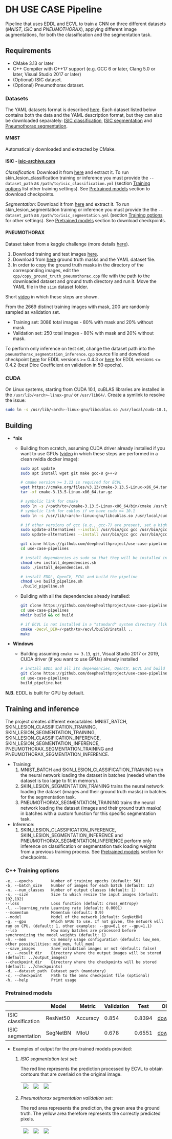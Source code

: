 # DH USE CASE Pipeline 

Pipeline that uses EDDL and ECVL to train a CNN on three different datasets (_MNIST_, _ISIC_ and _PNEUMOTHORAX_), applying different image augmentations, for both the classification and the segmentation task.

## Requirements
- CMake 3.13 or later
- C++ Compiler with C++17 support (e.g. GCC 6 or later, Clang 5.0 or later, Visual Studio 2017 or later)
- (Optional) ISIC dataset.
- (Optional) Pneumothorax dataset.

### Datasets
The YAML datasets format is described [here](https://github.com/deephealthproject/ecvl/wiki/DeepHealth-Toolkit-Dataset-Format). Each dataset listed below contains both the data and the YAML description format, but they can also be downloaded separately: [ISIC classification](datasets/isic_classification.yml), [ISIC segmentation](datasets/isic_segmentation.yml) and [Pneumothorax segmentation](datasets/pneumothorax.yml).


#### MNIST
Automatically downloaded and extracted by CMake.

#### ISIC - [isic-archive.com](https://www.isic-archive.com/#!/topWithHeader/tightContentTop/challenges)

_Classification_: Download it from [here](https://drive.google.com/uc?id=1TCE-uswZ41nlqMe5SWHoCGF7Mtq6r15A&export=download) and extract it. To run skin_lesion_classification training or inference you must provide the `--dataset_path` as `/path/to/isic_classification.yml` (section [Training options](#c-training-options) list other training settings). See [Pretrained models](#pretrained-models) section to download checkpoints.

_Segmentation_: Download it from [here](https://drive.google.com/uc?id=1RyYa32x9aqwd2kkQpCZ4Xa2h_VcgH3wI&export=download) and extract it. To run skin_lesion_segmentation training or inference you must provide the the `--dataset_path` as `/path/to/isic_segmentation.yml` (section [Training options](#c-training-options) for other settings). See [Pretrained models](#pretrained-models) section to download checkpoints.

#### PNEUMOTHORAX
Dataset taken from a kaggle challenge (more details [here](https://www.kaggle.com/c/siim-acr-pneumothorax-segmentation)).
  1. Download training and test images [here](https://www.kaggle.com/seesee/siim-train-test/download).
  1. Download from [here](https://drive.google.com/uc?id=1e9f0LzPB8euHRJLA5URknUFZHD-8AtE9&export=download) ground truth masks and the YAML dataset file.
  1. In order to copy the ground truth masks in the directory of the corresponding images, edit the `cpp/copy_ground_truth_pneumothorax.cpp` file with the path to the downloaded dataset and ground truth directory and run it. Move the YAML file in the `siim` dataset folder.
  
  Short [video](https://drive.google.com/uc?id=17qlmm9Jf_D3K4iB3Y9pfrpDssFxk2q69&export=download) in which these steps are shown.
  
From the 2669 distinct training images with mask, 200 are randomly sampled as validation set.
- Training set: 3086 total images - 80% with mask and 20% without mask.
- Validation set: 250 total images - 80% with mask and 20% without mask.

To perform only inference on test set, change the dataset path into the `pneumothorax_segmentation_inference.cpp` source file and download checkpoint [here](https://drive.google.com/uc?id=13-bSsMHxKp7WO_HrdWcy5y9n9hbOXNyT&export=download) for EDDL versions >= 0.4.3 or [here](https://drive.google.com/uc?id=1kLhNpzBi5OYm9y4YNlK_XuUf52WItUVT&export=download) for EDDL versions <= 0.4.2 (best Dice Coefficient on validation in 50 epochs).


### CUDA
On Linux systems, starting from CUDA 10.1, cuBLAS libraries are installed in the `/usr/lib/<arch>-linux-gnu/` or `/usr/lib64/`. Create a symlink to resolve the issue:
```bash
sudo ln -s /usr/lib/<arch>-linux-gnu/libcublas.so /usr/local/cuda-10.1/lib64/libcublas.so
```

## Building

- **\*nix**
    - Building from scratch, assuming CUDA driver already installed if you want to use GPUs ([video](https://drive.google.com/uc?id=1xGPHIEXK-vzxEF0y8N148EhFud1Ackm4&export=download) in which these steps are performed in a clean nvidia docker image):
        ```bash
        sudo apt update
        sudo apt install wget git make gcc-8 g++-8

        # cmake version >= 3.13 is required for ECVL
        wget https://cmake.org/files/v3.13/cmake-3.13.5-Linux-x86_64.tar.gz
        tar -xf cmake-3.13.5-Linux-x86_64.tar.gz

        # symbolic link for cmake
        sudo ln -s /<path/to>/cmake-3.13.5-Linux-x86_64/bin/cmake /usr/bin/cmake
        # symbolic link for cublas if we have cuda >= 10.1
        sudo ln -s /usr/lib/<arch>-linux-gnu/libcublas.so /usr/local/cuda-10.1/lib64/libcublas.so

        # if other versions of gcc (e.g., gcc-7) are present, set a higher priority to gcc-8 so that it is chosen as the default
        sudo update-alternatives --install /usr/bin/gcc gcc /usr/bin/gcc-8 80 --slave /usr/bin/g++ g++ /usr/bin/g++-8
        sudo update-alternatives --install /usr/bin/gcc gcc /usr/bin/gcc-7 70 --slave /usr/bin/g++ g++ /usr/bin/g++-7

        git clone https://github.com/deephealthproject/use-case-pipelines.git
        cd use-case-pipelines

        # install dependencies as sudo so that they will be installed in "standard" system directories
        chmod u+x install_dependencies.sh
        sudo ./install_dependencies.sh

        # install EDDL, OpenCV, ECVL and build the pipeline
        chmod u+x build_pipeline.sh
        ./build_pipeline.sh
        ```

    - Building with all the dependencies already installed:
        ```bash
        git clone https://github.com/deephealthproject/use-case-pipelines.git
        cd use-case-pipelines
        mkdir build && cd build

        # if ECVL is not installed in a "standard" system directory (like /usr/local/) you have to provide the installation directory
        cmake -Decvl_DIR=/<path/to>/ecvl/build/install ..
        make
        ```
    
- **Windows**
    - Building assuming `cmake >= 3.13`, `git`, Visual Studio 2017 or 2019, CUDA driver (if you want to use GPUs) already installed 
        ```bash
        # install EDDL and all its dependencies, OpenCV, ECVL and build the pipeline
        git clone https://github.com/deephealthproject/use-case-pipelines.git
        cd use-case-pipelines
        build_pipeline.bat
        ```
    
**N.B.** EDDL is built for GPU by default.
    
## Training and inference

The project creates different executables: MNIST_BATCH, SKIN_LESION_CLASSIFICATION_TRAINING, SKIN_LESION_SEGMENTATION_TRAINING, SKIN_LESION_CLASSIFICATION_INFERENCE, SKIN_LESION_SEGMENTATION_INFERENCE, PNEUMOTHORAX_SEGMENTATION_TRAINING and PNEUMOTHORAX_SEGMENTATION_INFERENCE.
- Training:
    1. MNIST_BATCH and SKIN_LESION_CLASSIFICATION_TRAINING train the neural network loading the dataset in batches (needed when the dataset is too large to fit in memory).
    1. SKIN_LESION_SEGMENTATION_TRAINING trains the neural network loading the dataset (images and their ground truth masks) in batches for the segmentation task.
    1. PNEUMOTHORAX_SEGMENTATION_TRAINING trains the neural network loading the dataset (images and their ground truth masks) in batches with a custom function for this specific segmentation task.
- Inference:
    1. SKIN_LESION_CLASSIFICATION_INFERENCE, SKIN_LESION_SEGMENTATION_INFERENCE and PNEUMOTHORAX_SEGMENTATION_INFERENCE perform only inference on classification or segmentation task loading weights from a previous training process. See [Pretrained models](#pretrained-models) section for checkpoints.

### C++ Training options
    -e, --epochs        Number of training epochs (default: 50)
    -b, --batch_size    Number of images for each batch (default: 12)
    -n, --num_classes   Number of output classes (default: 1)
    -s, --size          Size to which resize the input images (default: 192,192)
    --loss              Loss function (default: cross_entropy)
    -l, --learning_rate Learning rate (default: 0.0001)
    --momentum          Momentum (default: 0.9)
    --model             Model of the network (default: SegNetBN)
    -g, --gpu           Which GPUs to use. If not given, the network will run on CPU. (default: 1, other examples: --gpu=0,1 or --gpu=1,1)
    --lsb               How many batches are processed before synchronizing the model weights (default: 1)
    -m, --mem           CS memory usage configuration (default: low_mem, other possibilities: mid_mem, full_mem)
    --save_images       Save validation images or not (default: false)
    -r, --result_dir    Directory where the output images will be stored (default: ../output_images)
    --checkpoint_dir    Directory where the checkpoints will be stored (default: ../checkpoints)
    -d, --dataset_path  Dataset path (mandatory)
    -c, --checkpoint    Path to the onnx checkpoint file (optional)
    -h, --help          Print usage

### Pretrained models

|                     |   Model    |   Metric   |  Validation  |  Test    |  ONNX  
----------------------|------------|------------|--------------|----------|---------------------------------------
| ISIC classification |   ResNet50    |  Accuracy  |     0.854    |  0.8394 | [download](https://drive.google.com/file/d/1KO2SBIrV3jx97-dh6qDw3eACqFdPz6TI/view?usp=sharing)
| ISIC segmentation   |  SegNetBN  |    MIoU    |     0.678    |  0.6551  | [download](https://drive.google.com/uc?id=1wMlD4lUiEOnxY0rC1-_289XVwC66Zop0&export=download)
        

- Examples of output for the pre-trained models provided:
    1. *ISIC segmentation test set*:

       The red line represents the prediction processed by ECVL to obtain contours that are overlaid on the original image.

        ![](imgs/isic_1.png)  |  ![](imgs/isic_2.png)  |  ![](imgs/isic_3.png) 
        :----------------------|-------------------------|----------------------:
    1. *Pneumothorax segmentation validation set*:

       The red area represents the prediction, the green area the ground truth. The yellow area therefore represents the correctly predicted pixels.

       ![](imgs/pneumothorax_1.png) | ![](imgs/pneumothorax_2.png) | ![](imgs/pneumothorax_3.png)
       :----------------------------:|:-----------------------------:|:----------------------------:
